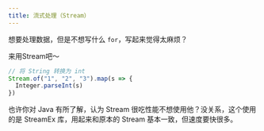 ```yaml
---
title: 流式处理（Stream）
---
```


想要处理数据，但是不想写什么 `for`，写起来觉得太麻烦？

来用Stream吧～

```javascript
// 将 String 转换为 int
Stream.of("1", "2", "3").map(s => {
  Integer.parseInt(s)
})
```

也许你对 Java 有所了解，认为 Stream 很吃性能不想使用他？没关系，这个使用的是 StreamEx 库，用起来和原本的 Stream 基本一致，但速度要快很多。